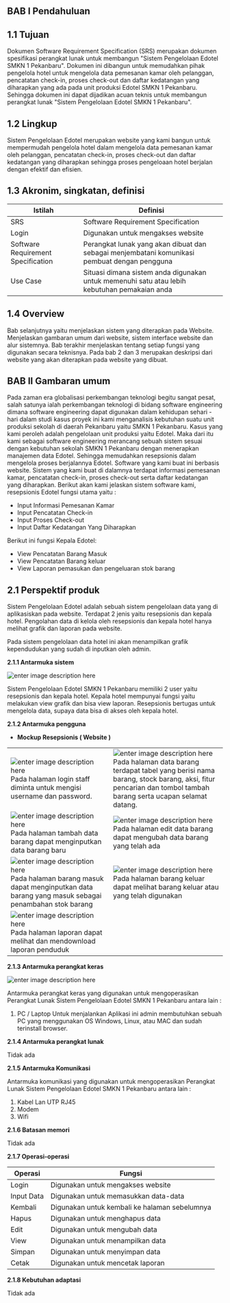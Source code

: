**BAB I Pendahuluan**
----------
1.1 Tujuan
----------
Dokumen Software Requirement Specification (SRS) merupakan dokumen spesifikasi perangkat lunak untuk membangun "Sistem Pengelolaan Edotel SMKN 1 Pekanbaru". Dokumen ini dibangun untuk memudahkan pihak pengelola hotel untuk mengelola data pemesanan kamar oleh pelanggan, pencatatan check-in, proses check-out dan daftar kedatangan yang diharapkan yang ada pada unit produksi Edotel SMKN 1 Pekanbaru. Sehingga dokumen ini dapat dijadikan acuan teknis untuk membangun perangkat lunak "Sistem Pengelolaan Edotel SMKN 1 Pekanbaru".

1.2   Lingkup
----------
Sistem Pengelolaan Edotel merupakan website yang kami bangun untuk mempermudah pengelola hotel dalam mengelola data pemesanan kamar oleh pelanggan, pencatatan check-in, proses check-out dan daftar kedatangan yang diharapkan sehingga proses pengeloaan hotel berjalan dengan efektif dan efisien.

1.3    Akronim, singkatan, definisi
----------

| Istilah | Definisi |
| ------ | ------ |
| SRS |Software Requirement Specification|
| Login | Digunakan untuk mengakses website |
| Software Requirement Specification | Perangkat lunak yang akan dibuat dan sebagai menjembatani komunikasi pembuat dengan pengguna |
| Use Case | Situasi dimana sistem anda digunakan untuk memenuhi satu atau lebih kebutuhan pemakaian anda |

1.4   Overview
----------

Bab selanjutnya yaitu menjelaskan sistem yang diterapkan pada Website. Menjelaskan gambaran umum dari website, sistem interface website dan alur sistemnya. Bab terakhir menjelaskan tentang setiap fungsi yang digunakan secara teknisnya. Pada bab 2 dan 3 merupakan deskripsi dari website yang akan diterapkan pada website yang dibuat.

**BAB II Gambaran umum**
----------
Pada zaman era globalisasi perkembangan teknologi begitu sangat pesat, salah satunya ialah perkembangan teknologi di bidang software engineering dimana software engineering dapat digunakan dalam kehidupan sehari - hari dalam studi kasus proyek ini kami menganalisis kebutuhan suatu unit produksi sekolah di daerah Pekanbaru yaitu SMKN 1 Pekanbaru. Kasus yang kami peroleh adalah pengelolaan unit produksi yaitu Edotel. Maka dari itu kami sebagai software engineering merancang sebuah sistem sesuai dengan kebutuhan sekolah SMKN 1 Pekanbaru dengan menerapkan manajemen data Edotel. Sehingga memudahkan resepsionis dalam mengelola proses berjalannya Edotel. Software yang kami buat ini berbasis website. Sistem yang kami buat di dalamnya terdapat informasi pemesanan kamar, pencatatan check-in, proses check-out serta daftar kedatangan yang diharapkan. Berikut akan kami jelaskan sistem software kami, resepsionis Edotel fungsi utama yaitu :

   - Input Informasi Pemesanan Kamar 
   - Input Pencatatan Check-in
   - Input Proses Check-out
   - Input Daftar Kedatangan Yang Diharapkan
   
   Berikut ini fungsi Kepala Edotel:
   
   - View Pencatatan Barang Masuk
   - View Pencatatan Barang keluar
   - View Laporan pemasukan dan pengeluaran stok barang

2.1   Perspektif produk
----------
Sistem Pengelolaan Edotel adalah sebuah sistem pengelolaan data yang di aplikasiskan pada website. Terdapat 2 jenis yaitu resepsionis dan kepala hotel. Pengolahan data di kelola oleh resepsionis dan kepala hotel hanya melihat grafik dan laporan pada website.

Pada sistem pengelolaan data hotel ini akan menampilkan grafik kependudukan yang sudah di inputkan oleh admin.

**2.1.1 Antarmuka sistem**

![enter image description here](https://raw.githubusercontent.com/jakariaaa27/RPL-D-1/master/Image%20SRS/antarmuka%20sistem1.png)

Sistem Pengelolaan Edotel SMKN 1 Pekanbaru memiliki 2 user yaitu resepsionis dan kepala hotel. Kepala hotel mempunyai fungsi yaitu melakukan view grafik dan bisa view laporan. Resepsionis bertugas untuk mengelola data, supaya data bisa di akses oleh kepala hotel.

**2.1.2 Antarmuka pengguna**

   - **Mockup Resepsionis ( Website )**

|  |  |
|--|--|
| ![enter image description here](https://github.com/lutfiainnun/Kelompok6/blob/main/Image%20SRS/Login.png) Pada halaman login staff diminta untuk mengisi username dan password.| ![enter image description here](https://github.com/lutfiainnun/Kelompok6/blob/main/Image%20SRS/Halaman%20Utama%20Data%20Barang.png) Pada halaman data barang terdapat tabel yang berisi nama barang, stock barang, aksi, fitur pencarian dan tombol tambah barang serta ucapan selamat datang.|
| ![enter image description here](https://github.com/lutfiainnun/Kelompok6/blob/main/Image%20SRS/Tampilan%20Tambah%20Data%20Barang.png) Pada halaman tambah data barang dapat menginputkan data barang baru| ![enter image description here](https://github.com/lutfiainnun/Kelompok6/blob/main/Image%20SRS/Tampilan%20Edit%20Data%20Barang.png) Pada halaman edit data barang dapat mengubah data barang yang telah ada| ![enter image description here](https://github.com/lutfiainnun/Kelompok6/blob/main/Image%20SRS/Tampilan%20Delete%20Data%20Barang.png) Pada halaman delete data barang dapat menghapus data barang|
| ![enter image description here](https://github.com/lutfiainnun/Kelompok6/blob/main/Image%20SRS/Barang%20Masuk.png) Pada halaman barang masuk dapat menginputkan data barang yang masuk sebagai penambahan stok barang| ![enter image description here](https://github.com/lutfiainnun/Kelompok6/blob/main/Image%20SRS/Barang%20Keluar.png) Pada halaman barang keluar dapat melihat barang keluar atau yang telah digunakan|
| ![enter image description here](https://github.com/lutfiainnun/Kelompok6/blob/main/Image%20SRS/Laporan.png) Pada halaman laporan dapat melihat dan mendownload laporan penduduk||

**2.1.3 Antarmuka perangkat keras**

![enter image description here](https://github.com/lutfiainnun/Kelompok6/blob/main/Image%20SRS/antarmuka%20perangkat%20keras%201.png)

Antarmuka perangkat keras yang digunakan untuk mengoperasikan Perangkat Lunak Sistem Pengelolaan Edotel SMKN 1 Pekanbaru antara lain :

1. PC / Laptop
Untuk menjalankan Aplikasi ini admin membutuhkan sebuah PC yang menggunakan OS Windows, Linux, atau MAC dan sudah terinstall browser.

**2.1.4 Antarmuka perangkat lunak**

Tidak ada

**2.1.5 Antarmuka Komunikasi**

Antarmuka komunikasi yang digunakan untuk mengoperasikan Perangkat Lunak Sistem Pengelolaan Edotel SMKN 1 Pekanbaru antara lain :
1. Kabel Lan UTP RJ45
2. Modem
3. Wifi

**2.1.6 Batasan memori**

Tidak ada

**2.1.7 Operasi-operasi**

| Operasi | Fungsi |
| ------ | ------ |
| Login | Digunakan untuk mengakses website |
| Input Data | Digunakan untuk memasukkan data-data |
| Kembali | Digunakan untuk kembali ke halaman sebelumnya |
| Hapus | Digunakan untuk menghapus data |
| Edit | Digunakan untuk mengubah data |
| View | Digunakan untuk menampilkan data |
| Simpan | Digunakan untuk menyimpan data |
| Cetak | Digunakan untuk mencetak laporan |

**2.1.8 Kebutuhan adaptasi**

Tidak ada
